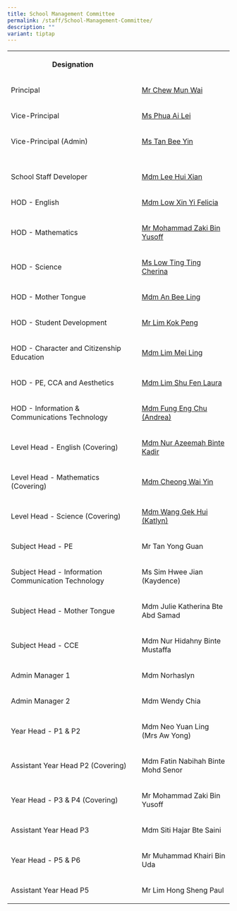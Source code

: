 ```yaml
---
title: School Management Committee
permalink: /staff/School-Management-Committee/
description: ""
variant: tiptap
---
```

<table style="minWidth: 50px">
<colgroup>
<col>
<col>
</colgroup>
<tbody>
<tr>
<th rowspan="1" colspan="1">
<p>Designation
<br>
</p>
</th>
<th rowspan="1" colspan="1">
<p></p>
</th>
</tr>
<tr>
<td rowspan="1" colspan="1">
<p>Principal</p>
</td>
<td rowspan="1" colspan="1">
<p><a href="mailto:CHEW_Mun_Wai@schools.gov.sg" rel="noopener noreferrer nofollow" target="_blank">Mr Chew Mun Wai</a>
</p>
</td>
</tr>
<tr>
<td rowspan="1" colspan="1">
<p>Vice-Principal
<br>
</p>
</td>
<td rowspan="1" colspan="1">
<p><a href="mailto:PHUA_Ai_Lei@schools.gov.sg" rel="noopener noreferrer nofollow" target="_blank">Ms Phua Ai Lei</a> 
<br>
</p>
</td>
</tr>
<tr>
<td rowspan="1" colspan="1">
<p>Vice-Principal (Admin)</p>
</td>
<td rowspan="1" colspan="1">
<p><a href="mailto:Tan_Bee_Yin@schools.gov.sg" rel="noopener noreferrer nofollow" target="_blank">Ms Tan Bee Yin</a>
</p>
</td>
</tr>
<tr>
<td rowspan="1" colspan="1">
<p></p>
</td>
<td rowspan="1" colspan="1">
<p></p>
</td>
</tr>
<tr>
<td rowspan="1" colspan="1">
<p>School Staff Developer
<br>
</p>
</td>
<td rowspan="1" colspan="1">
<p><a href="mailto:lee_hui_xian@schools.gov.sg" rel="noopener noreferrer nofollow" target="_blank">Mdm Lee Hui Xian</a> 
<br>
</p>
</td>
</tr>
<tr>
<td rowspan="1" colspan="1">
<p>HOD - English</p>
</td>
<td rowspan="1" colspan="1">
<p><a href="mailto:Low_Xinyi@schools.gov.sg" rel="noopener noreferrer nofollow" target="_blank">Mdm Low Xin Yi Felicia</a>
</p>
</td>
</tr>
<tr>
<td rowspan="1" colspan="1">
<p>HOD - Mathematics</p>
</td>
<td rowspan="1" colspan="1">
<p><a href="mailto:mohammad_zaki_yusoff@schools.gov.sg" rel="noopener noreferrer nofollow" target="_blank">Mr Mohammad Zaki Bin Yusoff</a>
</p>
</td>
</tr>
<tr>
<td rowspan="1" colspan="1">
<p>HOD - Science</p>
</td>
<td rowspan="1" colspan="1">
<p><a href="mailto:low_ting_ting_cherina@schools.gov.sg" rel="noopener noreferrer nofollow" target="_blank">Ms Low Ting Ting Cherina</a>
</p>
</td>
</tr>
<tr>
<td rowspan="1" colspan="1">
<p>HOD - Mother Tongue</p>
</td>
<td rowspan="1" colspan="1">
<p><a href="mailto:an_bee_ling_miss@schools.gov.sg" rel="noopener noreferrer nofollow" target="_blank">Mdm An Bee Ling</a>
</p>
</td>
</tr>
<tr>
<td rowspan="1" colspan="1">
<p>HOD - Student Development</p>
</td>
<td rowspan="1" colspan="1">
<p><a href="mailto:lim_kok_peng@schools.gov.sg" rel="noopener noreferrer nofollow" target="_blank">Mr Lim Kok Peng</a>
</p>
</td>
</tr>
<tr>
<td rowspan="1" colspan="1">
<p>HOD - Character and Citizenship Education</p>
</td>
<td rowspan="1" colspan="1">
<p><a href="mailto:lim_mei_ling@schools.gov.sg" rel="noopener noreferrer nofollow" target="_blank">Mdm Lim Mei Ling</a>
</p>
</td>
</tr>
<tr>
<td rowspan="1" colspan="1">
<p>HOD - PE, CCA and Aesthetics</p>
</td>
<td rowspan="1" colspan="1">
<p><a href="mailto:lim_shu_fen_laura@schools.gov.sg" rel="noopener noreferrer nofollow" target="_blank">Mdm Lim Shu Fen Laura</a>
</p>
</td>
</tr>
<tr>
<td rowspan="1" colspan="1">
<p>HOD - Information &amp; Communications Technology</p>
</td>
<td rowspan="1" colspan="1">
<p><a href="mailto:fung_eng_chu@schools.gov.sg" rel="noopener noreferrer nofollow" target="_blank">Mdm Fung Eng Chu (Andrea)</a>
</p>
</td>
</tr>
<tr>
<td rowspan="1" colspan="1">
<p>Level Head - English (Covering)</p>
</td>
<td rowspan="1" colspan="1">
<p><a href="mailto:Azeemah_Bte_Kadir_Nur@schools.gov.sg" rel="noopener noreferrer nofollow" target="_blank">Mdm Nur Azeemah Binte Kadir</a>
</p>
</td>
</tr>
<tr>
<td rowspan="1" colspan="1">
<p>Level Head - Mathematics (Covering)</p>
</td>
<td rowspan="1" colspan="1">
<p><a href="mailto:cheong_wai_yin@schools.gov.sg" rel="noopener noreferrer nofollow" target="_blank">Mdm Cheong Wai Yin</a>
</p>
</td>
</tr>
<tr>
<td rowspan="1" colspan="1">
<p>Level Head - Science (Covering)</p>
</td>
<td rowspan="1" colspan="1">
<p><a href="mailto:Wang_Gek_Hui@schools.gov.sg" rel="noopener noreferrer nofollow" target="_blank">Mdm Wang Gek Hui (Katlyn)</a>
</p>
</td>
</tr>
<tr>
<td rowspan="1" colspan="1">
<p>Subject Head - PE</p>
</td>
<td rowspan="1" colspan="1">
<p>Mr Tan Yong Guan</p>
</td>
</tr>
<tr>
<td rowspan="1" colspan="1">
<p>Subject Head - Information Communication Technology
<br>
</p>
</td>
<td rowspan="1" colspan="1">
<p>Ms Sim Hwee Jian (Kaydence)</p>
</td>
</tr>
<tr>
<td rowspan="1" colspan="1">
<p>Subject Head - Mother Tongue</p>
</td>
<td rowspan="1" colspan="1">
<p>Mdm Julie Katherina Bte Abd Samad</p>
</td>
</tr>
<tr>
<td rowspan="1" colspan="1">
<p>Subject Head - CCE</p>
</td>
<td rowspan="1" colspan="1">
<p>Mdm Nur Hidahny Binte Mustaffa</p>
</td>
</tr>
<tr>
<td rowspan="1" colspan="1">
<p>Admin Manager 1</p>
</td>
<td rowspan="1" colspan="1">
<p>Mdm Norhaslyn</p>
</td>
</tr>
<tr>
<td rowspan="1" colspan="1">
<p>Admin Manager 2</p>
</td>
<td rowspan="1" colspan="1">
<p>Mdm Wendy Chia</p>
</td>
</tr>
<tr>
<td rowspan="1" colspan="1">
<p>Year Head - P1 &amp; P2</p>
</td>
<td rowspan="1" colspan="1">
<p>Mdm Neo Yuan Ling (Mrs Aw Yong)</p>
</td>
</tr>
<tr>
<td rowspan="1" colspan="1">
<p>Assistant Year Head P2 (Covering)</p>
</td>
<td rowspan="1" colspan="1">
<p>Mdm Fatin Nabihah Binte Mohd Senor</p>
</td>
</tr>
<tr>
<td rowspan="1" colspan="1">
<p>Year Head - P3 &amp; P4 (Covering)</p>
</td>
<td rowspan="1" colspan="1">
<p>Mr Mohammad Zaki Bin Yusoff</p>
</td>
</tr>
<tr>
<td rowspan="1" colspan="1">
<p>Assistant Year Head P3</p>
</td>
<td rowspan="1" colspan="1">
<p>Mdm Siti Hajar Bte Saini</p>
</td>
</tr>
<tr>
<td rowspan="1" colspan="1">
<p>Year Head - P5 &amp; P6</p>
</td>
<td rowspan="1" colspan="1">
<p>Mr Muhammad Khairi Bin Uda</p>
</td>
</tr>
<tr>
<td rowspan="1" colspan="1">
<p>Assistant Year Head P5</p>
</td>
<td rowspan="1" colspan="1">
<p>Mr Lim Hong Sheng Paul</p>
</td>
</tr>
</tbody>
</table>
<p></p>